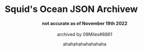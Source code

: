 <!DOCTYPE html>
<html>


<body>
  <h1>Squid's Ocean JSON Archivew</h1>
  <center><h4>not accurate as of November 19th 2022</h4></center>  

  <center><p>archived by 09Miles#8861</p></center>
    <center><p>ahahahahahahahaha</p></center>


</body>

  
</html>
